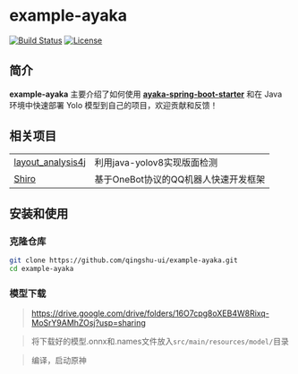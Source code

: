 # example-ayaka

[![Build Status](https://img.shields.io/github/workflow/status/qingshu-ui/example-ayaka/CI)](https://github.com/yourusername/your-repo/actions)
[![License](https://img.shields.io/github/license/qingshu-ui/example-ayaka)](https://github.com/yourusername/your-repo/blob/main/LICENSE)

## 简介

**example-ayaka** 主要介绍了如何使用 **[ayaka-spring-boot-starter](https://github.com/qingshu-ui/ayaka-spring-boot-starter)** 和在 Java 环境中快速部署 Yolo 模型到自己的项目，欢迎贡献和反馈！

## 相关项目

<table>
<tr>
  <td><a href="https://github.com/jiangnanboy/layout_analysis4j">layout_analysis4j</a></td>
  <td>利用java-yolov8实现版面检测</td>
</tr>
<tr>
  <td><a href="https://github.com/MisakaTAT/Shiro">Shiro</a></td>
  <td>基于OneBot协议的QQ机器人快速开发框架</td>
</tr>
</table>

## 安装和使用

### 克隆仓库

```bash
git clone https://github.com/qingshu-ui/example-ayaka.git
cd example-ayaka
```

### 模型下载

> https://drive.google.com/drive/folders/16O7cpg8oXEB4W8Rixq-MoSrY9AMhZOsj?usp=sharing

> 将下载好的模型.onnx和.names文件放入`src/main/resources/model/`目录

> 编译，启动原神